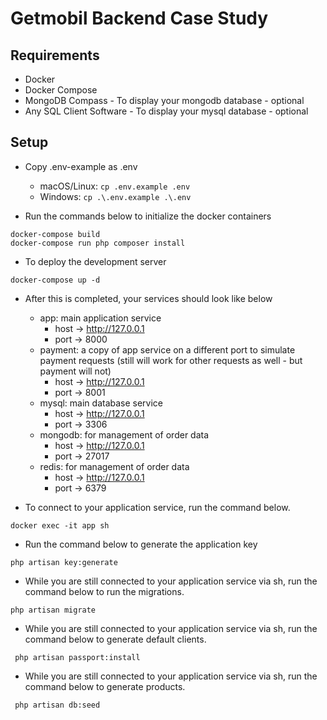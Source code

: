 # Getmobil Backend Case Study

## Requirements
- Docker
- Docker Compose
- MongoDB Compass - To display your mongodb database - optional
- Any SQL Client Software - To display your mysql database - optional

## Setup

- Copy .env-example as .env
    - macOS/Linux: `cp .env.example .env`
    - Windows: `cp .\.env.example .\.env`

- Run the commands below to initialize the docker containers 

```
docker-compose build
docker-compose run php composer install
```

- To deploy the development server

```
docker-compose up -d
```

- After this is completed, your services should look like below
    - app: main application service
        - host -> http://127.0.0.1
        - port -> 8000
    - payment: a copy of app service on a different port to simulate payment requests (still will work for other requests as well - but payment will not)
        - host -> http://127.0.0.1
        - port -> 8001
    - mysql: main database service
        - host -> http://127.0.0.1
        - port -> 3306
    - mongodb: for management of order data
        - host -> http://127.0.0.1
        - port -> 27017
    - redis: for management of order data
        - host -> http://127.0.0.1
        - port -> 6379

- To connect to your application service, run the command below.
```
docker exec -it app sh
```

- Run the command below to generate the application key
```
php artisan key:generate
```

- While you are still connected to your application service via sh, run the command below to run the migrations.
```
php artisan migrate
```

- While you are still connected to your application service via sh, run the command below to generate default clients.
```
 php artisan passport:install
```

- While you are still connected to your application service via sh, run the command below to generate products.
```
 php artisan db:seed
```